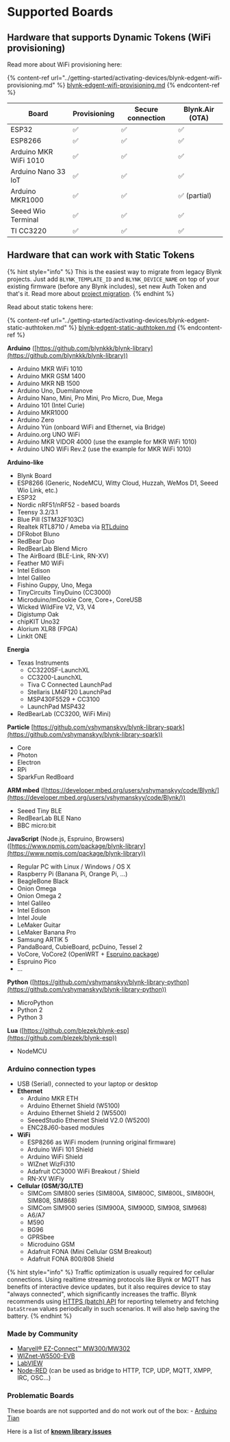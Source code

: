# Supported Boards

## Hardware that **supports Dynamic Tokens (WiFi provisioning)**

Read more about WiFi provisioning here:

{% content-ref url="../getting-started/activating-devices/blynk-edgent-wifi-provisioning.md" %}
[blynk-edgent-wifi-provisioning.md](../getting-started/activating-devices/blynk-edgent-wifi-provisioning.md)
{% endcontent-ref %}



| Board                 | Provisioning | Secure connection | Blynk.Air (OTA) |
| --------------------- | ------------ | ----------------- | --------------- |
| ESP32                 | ✅            | ✅                 | ✅               |
| ESP8266               | ✅            | ✅                 | ✅               |
| Arduino MKR WiFi 1010 | ✅            | ✅                 | ✅               |
| Arduino Nano 33 IoT   | ✅            | ✅                 | ✅               |
| Arduino MKR1000       | ✅            | ✅                 | ✅ (partial)     |
| Seeed Wio Terminal    | ✅            | ✅                 | ✅               |
| TI CC3220             | ✅            | ✅                 | ✅               |



## Hardware that can work with Static Tokens

{% hint style="info" %}
This is the easiest way to migrate from legacy Blynk projects. Just add `BLYNK_TEMPLATE_ID` and `BLYNK_DEVICE_NAME` on top of your existing firmware (before any Blynk includes), set new Auth Token and that's it. Read more about [project migration](../blynk-1.0-and-2.0-comparison/migrate-from-1.0-to-2.0.md).
{% endhint %}

Read about static tokens here:



{% content-ref url="../getting-started/activating-devices/blynk-edgent-static-authtoken.md" %}
[blynk-edgent-static-authtoken.md](../getting-started/activating-devices/blynk-edgent-static-authtoken.md)
{% endcontent-ref %}

**Arduino** ([https://github.com/blynkkk/blynk-library](https://github.com/blynkkk/blynk-library))

* Arduino MKR WiFi 1010
* Arduino MKR GSM 1400
* Arduino MKR NB 1500
* Arduino Uno, Duemilanove
* Arduino Nano, Mini, Pro Mini, Pro Micro, Due, Mega
* Arduino 101 (Intel Curie)
* Arduino MKR1000
* Arduino Zero
* Arduino Yún (onboard WiFi and Ethernet, via Bridge)
* Arduino.org UNO WiFi
* Arduino MKR VIDOR 4000 (use the example for MKR WiFi 1010)
* Arduino UNO WiFi Rev.2 (use the example for MKR WiFi 1010)

**Arduino-like**

* Blynk Board
* ESP8266 (Generic, NodeMCU, Witty Cloud, Huzzah, WeMos D1, Seeed Wio Link, etc.)
* ESP32
* Nordic nRF51/nRF52 - based boards
* Teensy 3.2/3.1
* Blue Pill (STM32F103C)
* Realtek RTL8710 / Ameba via [RTLduino](https://github.com/pvvx/RtlDuino)
* DFRobot Bluno
* RedBear Duo
* RedBearLab Blend Micro
* The AirBoard (BLE-Link, RN-XV)
* Feather M0 WiFi
* Intel Edison
* Intel Galileo
* Fishino Guppy, Uno, Mega
* TinyCircuits TinyDuino (CC3000)
* Microduino/mCookie Core, Core+, CoreUSB
* Wicked WildFire V2, V3, V4
* Digistump Oak
* chipKIT Uno32
* Alorium XLR8 (FPGA)
* LinkIt ONE

**Energia**

* Texas Instruments
  * CC3220SF-LaunchXL
  * CC3200-LaunchXL
  * Tiva C Connected LaunchPad
  * Stellaris LM4F120 LaunchPad
  * MSP430F5529 + CC3100
  * LaunchPad MSP432
* RedBearLab (CC3200, WiFi Mini)

**Particle** [https://github.com/vshymanskyy/blynk-library-spark](https://github.com/vshymanskyy/blynk-library-spark))

* Core
* Photon
* Electron
* RPi
* SparkFun RedBoard

**ARM mbed** ([https://developer.mbed.org/users/vshymanskyy/code/Blynk/](https://developer.mbed.org/users/vshymanskyy/code/Blynk/))

* Seeed Tiny BLE
* RedBearLab BLE Nano
* BBC micro:bit

**JavaScript** (Node.js, Espruino, Browsers) ([https://www.npmjs.com/package/blynk-library](https://www.npmjs.com/package/blynk-library))

* Regular PC with Linux / Windows / OS X
* Raspberry Pi (Banana Pi, Orange Pi, …)
* BeagleBone Black
* Onion Omega
* Onion Omega 2
* Intel Galileo
* Intel Edison
* Intel Joule
* LeMaker Guitar
* LeMaker Banana Pro
* Samsung ARTIK 5
* PandaBoard, CubieBoard, pcDuino, Tessel 2
* VoCore, VoCore2 (OpenWRT + [Espruino package](https://github.com/vshymanskyy/OpenWRT-Espruino-packages))
* Espruino Pico
* …

**Python** ([https://github.com/vshymanskyy/blynk-library-python](https://github.com/vshymanskyy/blynk-library-python))

* MicroPython
* Python 2
* Python 3

**Lua** ([https://github.com/blezek/blynk-esp](https://github.com/blezek/blynk-esp))

* NodeMCU

### Arduino connection types <a href="#supported-hardware-arduino-connection-types" id="supported-hardware-arduino-connection-types"></a>

* USB (Serial), connected to your laptop or desktop
* **Ethernet**
  * Arduino MKR ETH
  * Arduino Ethernet Shield (W5100)
  * Arduino Ethernet Shield 2 (W5500)
  * SeeedStudio Ethernet Shield V2.0 (W5200)
  * ENC28J60-based modules
* **WiFi**
  * ESP8266 as WiFi modem (running original firmware)
  * Arduino WiFi 101 Shield
  * Arduino WiFi Shield
  * WIZnet WizFi310
  * Adafruit CC3000 WiFi Breakout / Shield
  * RN-XV WiFly
* **Cellular (GSM/3G/LTE)**
  * SIMCom SIM800 series (SIM800A, SIM800C, SIM800L, SIM800H, SIM808, SIM868)
  * SIMCom SIM900 series (SIM900A, SIM900D, SIM908, SIM968)
  * A6/A7
  * M590
  * BG96
  * GPRSbee
  * Microduino GSM
  * Adafruit FONA (Mini Cellular GSM Breakout)
  * Adafruit FONA 800/808 Shield

{% hint style="info" %}
Traffic optimization is usually required for cellular connections. Using realtime streaming protocols like Blynk or MQTT has benefits of interactive device updates, but it also requires device to stay "always connected", which significantly increases the traffic. Blynk recommends using [HTTPS (batch) API](../blynk.cloud/https-api-overview.md) for reporting telemetry and fetching `DataStream` values periodically in such scenarios. It will also help saving the battery.
{% endhint %}

### Made by Community <a href="#supported-hardware-made-by-community" id="supported-hardware-made-by-community"></a>

* [Marvell® EZ-Connect™ MW300/MW302](https://github.com/vshymanskyy/blynk-library-ez-connect)
* [WIZnet-W5500-EVB](http://instructables.com/id/WIZnet-W5500-EVB-and-Blynk-App-communication)
* [LabVIEW](https://github.com/juncaofish/NI-LabVIEWInterfaceforBlynk)
* [Node-RED](https://github.com/gablau/node-red-contrib-blynk-ws) (can be used as bridge to HTTP, TCP, UDP, MQTT, XMPP, IRC, OSC…)

### Problematic Boards <a href="#supported-hardware-problematic-boards" id="supported-hardware-problematic-boards"></a>

These boards are not supported and do not work out of the box: - [Arduino Tian](http://www.arduino.org/products/boards/arduino-tian)

Here is a list of [**known library issues**](https://github.com/blynkkk/blynk-library/issues?q=is%3Aissue+label%3A%22for+reference%22+)
